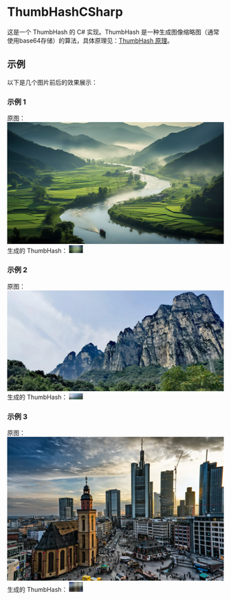 # ThumbHashCSharp

这是一个 ThumbHash 的 C# 实现。ThumbHash 是一种生成图像缩略图（通常使用base64存储）的算法，具体原理见：[ThumbHash 原理](https://evanw.github.io/thumbhash/#:~:text=ThumbHash%20generates%20an%20image)。

## 示例

以下是几个图片前后的效果展示：

### 示例 1
原图：
![原图 1](ThumbHash.Demo/1.png)
生成的 ThumbHash：
![ThumbHash 1](ThumbHash.Demo/thumbhash-1.png)

### 示例 2
原图：
![原图 2](ThumbHash.Demo/2.jpg)
生成的 ThumbHash：
![ThumbHash 2](ThumbHash.Demo/thumbhash-2.jpg)

### 示例 3
原图：
![原图 3](ThumbHash.Demo/3.webp)
生成的 ThumbHash：
![ThumbHash 3](ThumbHash.Demo/thumbhash-3.webp)
